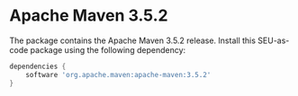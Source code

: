# Apache Maven 3.5.2

The package contains the Apache Maven 3.5.2 release. Install this SEU-as-code
package using the following dependency:
```groovy
dependencies {
	software 'org.apache.maven:apache-maven:3.5.2'
}
```
